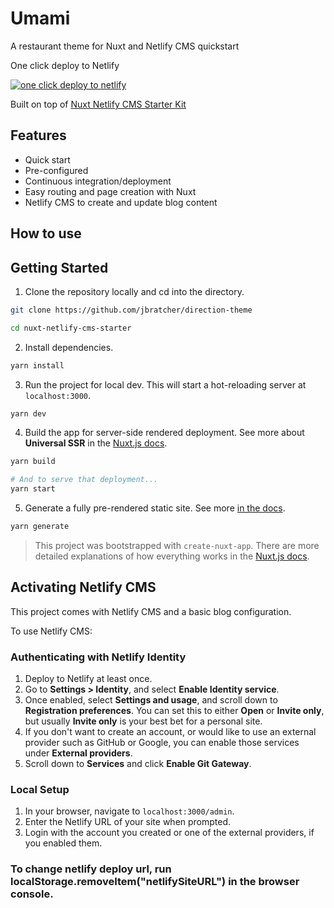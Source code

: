 # Umami

A restaurant theme for Nuxt and Netlify CMS quickstart

One click deploy to Netlify  

<a href="(https://app.netlify.com/start/deploy?repository=https://github.com/jbratcher/umami-theme"><img src="https://www.netlify.com/img/deploy/button.svg" alt="one click deploy to netlify" /></a>

Built on top of [Nuxt Netlify CMS Starter Kit](https://github.com/jbratcher/nuxt-netlify-cms-starter-kit)

## Features 

* Quick start
* Pre-configured
* Continuous integration/deployment
* Easy routing and page creation with Nuxt
* Netlify CMS to create and update blog content

## How to use

## Getting Started

1. Clone the repository locally and cd into the directory.

```bash
git clone https://github.com/jbratcher/direction-theme

cd nuxt-netlify-cms-starter
```

2. Install dependencies.

```bash
yarn install
```

3. Run the project for local dev. This will start a hot-reloading server at `localhost:3000`.

```bash
yarn dev
```

4. Build the app for server-side rendered deployment. See more about **Universal SSR** in the [Nuxt.js docs](https://nuxtjs.org/guide#server-rendered-universal-ssr-).

```bash
yarn build

# And to serve that deployment...
yarn start
```

5. Generate a fully pre-rendered static site. See more [in the docs](https://nuxtjs.org/guide#static-generated-pre-rendering-).

```bash
yarn generate
```

> This project was bootstrapped with `create-nuxt-app`. There are more detailed explanations of how everything works in the [Nuxt.js docs](https://nuxtjs.org).

## Activating Netlify CMS

This project comes with Netlify CMS and a basic blog configuration.  
  
To use Netlify CMS:
  
### Authenticating with Netlify Identity

1. Deploy to Netlify at least once.
2. Go to **Settings > Identity**, and select **Enable Identity service**.
3. Once enabled, select **Settings and usage**, and scroll down to **Registration preferences**. You can set this to either **Open** or **Invite only**, but usually **Invite only** is your best bet for a personal site.
4. If you don't want to create an account, or would like to use an external provider such as GitHub or Google, you can enable those services under **External providers**.
5. Scroll down to **Services** and click **Enable Git Gateway**.

### Local Setup

1. In your browser, navigate to `localhost:3000/admin`.
2. Enter the Netlify URL of your site when prompted.
3. Login with the account you created or one of the external providers, if you enabled them.

### To change netlify deploy url, run localStorage.removeItem("netlifySiteURL") in the browser console.

